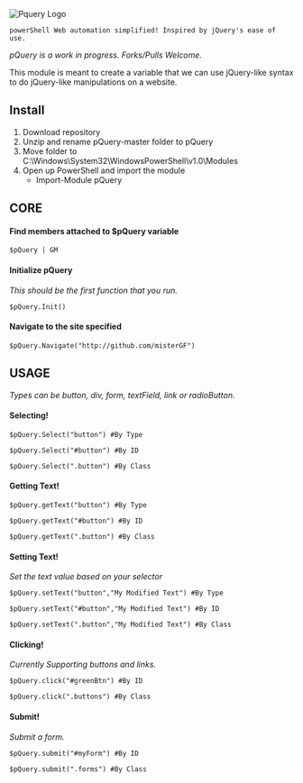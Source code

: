 
![Pquery Logo](http://res.cloudinary.com/gatec21/image/upload/c_scale,w_271/v1403196836/pQuery_l0bq3z.png) 
    
    powerShell Web automation simplified! Inspired by jQuery's ease of use.


*pQuery is a work in progress. Forks/Pulls Welcome.* 


This module is meant to create a variable that we can use jQuery-like syntax to do jQuery-like
manipulations on a website.

## Install

1. Download repository
2. Unzip and rename pQuery-master folder to pQuery
3. Move folder to C:\Windows\System32\WindowsPowerShell\v1.0\Modules
3. Open up PowerShell and import the module
	* Import-Module pQuery

## CORE

#### Find members attached to $pQuery variable 
    $pQuery | GM

#### Initialize pQuery
*This should be the first function that you run.*

	$pQuery.Init()

#### Navigate to the site specified


    $pQuery.Navigate("http://github.com/misterGF")



## USAGE
*Types can be button, div, form, textField, link or radioButton.*



#### Selecting!
    
    $pQuery.Select("button") #By Type
    
    $pQuery.Select("#button") #By ID
    
    $pQuery.Select(".button") #By Class





#### Getting Text!
    $pQuery.getText("button") #By Type
    
    $pQuery.getText("#button") #By ID
    
    $pQuery.getText(".button") #By Class



#### Setting Text!
*Set the text value based on your selector*

    $pQuery.setText("button","My Modified Text") #By Type
    
    $pQuery.setText("#button","My Modified Text") #By ID
    
    $pQuery.setText(".button","My Modified Text") #By Class



#### Clicking!
*Currently Supporting buttons and links.*

    $pQuery.click("#greenBtn") #By ID
    
    $pQuery.click(".buttons") #By Class



#### Submit!
*Submit a form.*

    $pQuery.submit("#myForm") #By ID
    
    $pQuery.submit(".forms") #By Class


